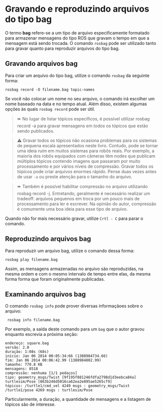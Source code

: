 # Gravando e reproduzindo arquivos do tipo bag

O termo **bag** refere-se a um tipo de arquivo especificamente formatado para armazenar mensagens do tipo ROS que gravam o tempo
em que a mensagem está sendo trocada. O comando `rosbag` pode ser utilizado tanto para gravar quanto para reproduzir arquivos do
tipo bag.  

## Gravando arquivos bag 
Para criar um arquivo do tipo bag, utilize o comando `rosbag` da seguinte forma:  
  ```
 rosbag record -O filename.bag topic-names 
  ```
    
Se você não colocar um nome no seu arquivo, o comando irá escolher um nome baseado na data e no tempo atual. Além disso, existem
algumas opções às quais `rosbag record` pode ser útil.  
> ⏩ No lugar de listar tópicos específicos, é possível utilizar rosbag record -a para gravar mensagens em *todos* os tópicos que
estão sendo publicados.  

> ⚠️ Gravar todos os tópicos não ocasiona problemas para os sistemas de pequena escala apresentados neste livro. Contudo, pode se tornar uma ideia ruim em muitos sistemas para robôs reais. Por exemplo, a maioria dos robôs equipados com câmeras têm nodes que publicam múltiplos tópicos contendo imagens que passaram por muito processamento e por vários níveis de compressão. Gravar todos os tópicos pode criar arquivos enormes rápido. Pense duas vezes antes de usar `-a` ou preste atenção para o tamanho do arquivo.  

> ⏩ Também é possível habilitar compressão no arquivo utilizando rosbag record -j. Entretando, geralmente é necessário realizar um tradeoff: arquivos pequenos em troca por um pouco mais de processamento para ler e escrever. Na opinião do autor, compressão é comumente uma boa ideia para esse tipo de arquivo. 

Quando não for mais necessário gravar, utilize `Crtl - C` para parar o comando.  

## Reproduzindo arquivos bag  
Para reproduzir um arquivo bag, utilize o comando dessa forma: 
```
rosbag play filename.bag
```

Assim, as mensagens armazenadas no arquivo são reproduzidas, na mesma ordem e com o mesmo intervalo de tempo entre elas, da mesma forma forma que foram originalmente publicadas.  

## Examinando arquivos bag
O comando `rosbag info` pode prover diversas informaçãoes sobre o arquivo:
```
 rosbag info filename.bag
```

Por exemplo, a saída deste comando para um `bag` que o autor gravou enquanto escrevia a próxima seção:
```
endereço: square.bag
versão: 2.0
duração: 1:08s (68s)
início: Jan 06 2014 00:05:34:66 (1388984734.66)
fim: Jan 06 2014 00:06:42.99 (1388984802.99)
tamanho: 770.8 KB
mensagens: 8518
compressão: nenhuma [1/1 pedaços]
tipo: geometry_msgs/Twist [9f195f881246fdfa2798d1d3eebca84a]
turtlesim/Pose [863b248d5016ca62ea2e895ae5265cf9]
tópicos: /turtle1/cmd_vel 4249 msgs : geometry_msgs/Twist
/turtle1/pose 4269 msgs : turtlesim/Pose
```

Particularmente, a duração, a quantidade de mensagens e a listagem de tópicos são de interesse. 



